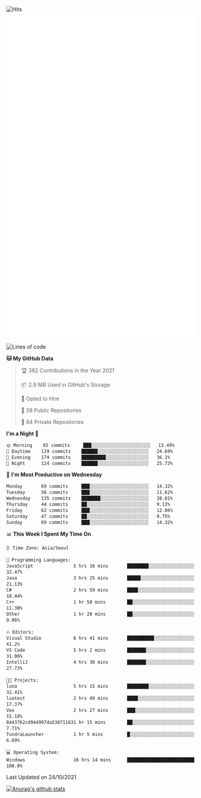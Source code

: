 ![Hits](https://hits.seeyoufarm.com/api/count/incr/badge.svg?url=https%3A%2F%2Fgithub.com%2Fkokose1234&count_bg=%2379C83D&title_bg=%23555555&icon=apple.svg&icon_color=%23E7E7E7&title=hits&edge_flat=false)
<br/>
![Metrics](https://github.com/kokose1234/kokose1234/blob/main/github-metrics.svg)

<!--START_SECTION:waka-->
![Lines of code](https://img.shields.io/badge/From%20Hello%20World%20I%27ve%20Written-11.7%20million%20lines%20of%20code-blue)

**🐱 My GitHub Data** 

> 🏆 382 Contributions in the Year 2021
 > 
> 📦 2.9 MB Used in GitHub's Storage 
 > 
> 💼 Opted to Hire
 > 
> 📜 58 Public Repositories 
 > 
> 🔑 84 Private Repositories  
 > 
**I'm a Night 🦉** 

```text
🌞 Morning    65 commits     ███░░░░░░░░░░░░░░░░░░░░░░   13.49% 
🌆 Daytime    119 commits    ██████░░░░░░░░░░░░░░░░░░░   24.69% 
🌃 Evening    174 commits    █████████░░░░░░░░░░░░░░░░   36.1% 
🌙 Night      124 commits    ██████░░░░░░░░░░░░░░░░░░░   25.73%

```
📅 **I'm Most Productive on Wednesday** 

```text
Monday       69 commits     ███░░░░░░░░░░░░░░░░░░░░░░   14.32% 
Tuesday      56 commits     ███░░░░░░░░░░░░░░░░░░░░░░   11.62% 
Wednesday    135 commits    ███████░░░░░░░░░░░░░░░░░░   28.01% 
Thursday     44 commits     ██░░░░░░░░░░░░░░░░░░░░░░░   9.13% 
Friday       62 commits     ███░░░░░░░░░░░░░░░░░░░░░░   12.86% 
Saturday     47 commits     ██░░░░░░░░░░░░░░░░░░░░░░░   9.75% 
Sunday       69 commits     ███░░░░░░░░░░░░░░░░░░░░░░   14.32%

```


📊 **This Week I Spent My Time On** 

```text
⌚︎ Time Zone: Asia/Seoul

💬 Programming Languages: 
JavaScript               5 hrs 16 mins       ████████░░░░░░░░░░░░░░░░░   32.47% 
Java                     3 hrs 25 mins       █████░░░░░░░░░░░░░░░░░░░░   21.13% 
C#                       2 hrs 59 mins       ████░░░░░░░░░░░░░░░░░░░░░   18.44% 
C++                      1 hr 50 mins        ██░░░░░░░░░░░░░░░░░░░░░░░   11.38% 
Other                    1 hr 28 mins        ██░░░░░░░░░░░░░░░░░░░░░░░   9.06%

🔥 Editors: 
Visual Studio            6 hrs 41 mins       ██████████░░░░░░░░░░░░░░░   41.2% 
VS Code                  5 hrs 2 mins        ███████░░░░░░░░░░░░░░░░░░   31.06% 
IntelliJ                 4 hrs 30 mins       ███████░░░░░░░░░░░░░░░░░░   27.73%

🐱‍💻 Projects: 
luna                     5 hrs 15 mins       ████████░░░░░░░░░░░░░░░░░   32.41% 
luatest                  2 hrs 49 mins       ████░░░░░░░░░░░░░░░░░░░░░   17.37% 
Vex                      2 hrs 27 mins       ███░░░░░░░░░░░░░░░░░░░░░░   15.18% 
8443762cd944997da538711631 hr 15 mins        ██░░░░░░░░░░░░░░░░░░░░░░░   7.71% 
TundraLauncher           1 hr 5 mins         █░░░░░░░░░░░░░░░░░░░░░░░░   6.69%

💻 Operating System: 
Windows                  16 hrs 14 mins      █████████████████████████   100.0%

```


 Last Updated on 24/10/2021
<!--END_SECTION:waka-->

[![Anurag's github stats](https://github-readme-stats.vercel.app/api?username=kokose1234&theme=dracula)](https://github.com/anuraghazra/github-readme-stats)



	
